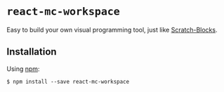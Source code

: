 # `react-mc-workspace`

Easy to build your own visual programming tool, just like [Scratch-Blocks](https://github.com/LLK/scratch-blocks).

## Installation

Using [npm](https://www.npmjs.com/):

    $ npm install --save react-mc-workspace